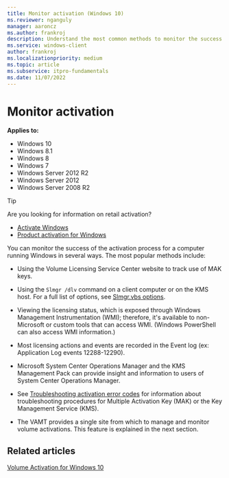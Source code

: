 ```yaml
---
title: Monitor activation (Windows 10)
ms.reviewer: nganguly
manager: aaroncz
ms.author: frankroj
description: Understand the most common methods to monitor the success of the activation process for a computer running Windows.
ms.service: windows-client
author: frankroj
ms.localizationpriority: medium
ms.topic: article
ms.subservice: itpro-fundamentals
ms.date: 11/07/2022
---
```


# Monitor activation

**Applies to:**

- Windows 10
- Windows 8.1
- Windows 8
- Windows 7
- Windows Server 2012 R2
- Windows Server 2012
- Windows Server 2008 R2

> [!TIP]
> Are you looking for information on retail activation?
>
> - [Activate Windows](https://support.microsoft.com/help/12440/)
> - [Product activation for Windows](https://go.microsoft.com/fwlink/p/?LinkId=618644)

You can monitor the success of the activation process for a computer running Windows in several ways. The most popular methods include:

- Using the Volume Licensing Service Center website to track use of MAK keys.

- Using the `Slmgr /dlv` command on a client computer or on the KMS host. For a full list of options, see [Slmgr.vbs options](/previous-versions//ff793433(v=technet.10)).

- Viewing the licensing status, which is exposed through Windows Management Instrumentation (WMI); therefore, it's available to non-Microsoft or custom tools that can access WMI. (Windows PowerShell can also access WMI information.)

- Most licensing actions and events are recorded in the Event log (ex: Application Log events 12288-12290).

- Microsoft System Center Operations Manager and the KMS Management Pack can provide insight and information to users of System Center Operations Manager.

- See [Troubleshooting activation error codes](/windows-server/get-started/activation-error-codes) for information about troubleshooting procedures for Multiple Activation Key (MAK) or the Key Management Service (KMS).

- The VAMT provides a single site from which to manage and monitor volume activations. This feature is explained in the next section.

## Related articles

[Volume Activation for Windows 10](volume-activation-windows-10.md)
